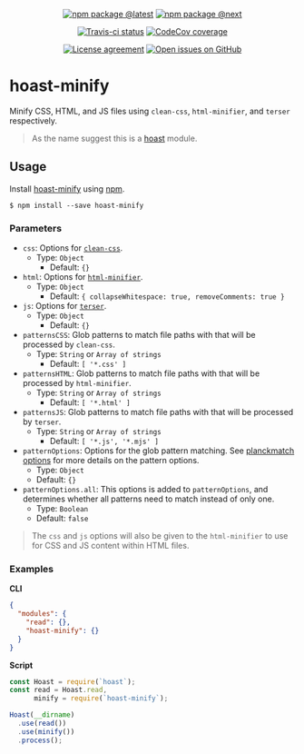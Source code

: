 <div align="center">
  
  [![npm package @latest](https://img.shields.io/npm/v/hoast-minify.svg?label=npm@latest&style=flat-square&maxAge=3600)](https://npmjs.com/package/hoast-minify)
  [![npm package @next](https://img.shields.io/npm/v/hoast-minify/next.svg?label=npm@next&style=flat-square&maxAge=3600)](https://npmjs.com/package/hoast-minify/v/next)
  
  [![Travis-ci status](https://img.shields.io/travis-ci/com/hoast/hoast-minify.svg?branch=master&label=test%20status&style=flat-square&maxAge=3600)](https://travis-ci.com/hoast/hoast-minify)
  [![CodeCov coverage](https://img.shields.io/codecov/c/github/hoast/hoast-minify/master.svg?label=test%20coverage&style=flat-square&maxAge=3600)](https://codecov.io/gh/hoast/hoast-minify)
  
  [![License agreement](https://img.shields.io/github/license/hoast/hoast-minify.svg?style=flat-square&maxAge=86400)](https://github.com/hoast/hoast-minify/blob/master/LICENSE)
  [![Open issues on GitHub](https://img.shields.io/github/issues/hoast/hoast-minify.svg?style=flat-square&maxAge=86400)](https://github.com/hoast/hoast-minify/issues)
  
</div>

# hoast-minify

Minify CSS, HTML, and JS files using `clean-css`, `html-minifier`, and `terser` respectively.

> As the name suggest this is a [hoast](https://github.com/hoast/hoast#readme) module.

## Usage

Install [hoast-minify](https://npmjs.com/package/hoast-minify) using [npm](https://npmjs.com).

```
$ npm install --save hoast-minify
```

### Parameters

* `css`: Options for [`clean-css`](https://github.com/jakubpawlowicz/clean-css#constructor-options).
  * Type: `Object`
	* Default: `{}`
* `html`: Options for [`html-minifier`](https://github.com/kangax/html-minifier#options-quick-reference).
  * Type: `Object`
	* Default: `{ collapseWhitespace: true, removeComments: true }`
* `js`: Options for [`terser`](https://github.com/terser-js/terser#minify-options).
  * Type: `Object`
	* Default: `{}`
* `patternsCSS`: Glob patterns to match file paths with that will be processed by `clean-css`.
  * Type: `String` or `Array of strings`
	* Default: `[ '*.css' ]`
* `patternsHTML`: Glob patterns to match file paths with that will be processed by `html-minifier`.
  * Type: `String` or `Array of strings`
	* Default: `[ '*.html' ]`
* `patternsJS`: Glob patterns to match file paths with that will be processed by `terser`.
  * Type: `String` or `Array of strings`
	* Default: `[ '*.js', '*.mjs' ]`
* `patternOptions`: Options for the glob pattern matching. See [planckmatch options](https://github.com/redkenrok/node-planckmatch#options) for more details on the pattern options.
  * Type: `Object`
  * Default: `{}`
* `patternOptions.all`: This options is added to `patternOptions`, and determines whether all patterns need to match instead of only one.
  * Type: `Boolean`
  * Default: `false`

> The `css` and `js` options will also be given to the `html-minifier` to use for CSS and JS content within HTML files.

### Examples

**CLI**

```json
{
  "modules": {
    "read": {},
    "hoast-minify": {}
  }
}
```

**Script**

```javascript
const Hoast = require(`hoast`);
const read = Hoast.read,
      minify = require(`hoast-minify`);

Hoast(__dirname)
  .use(read())
  .use(minify())
  .process();
```